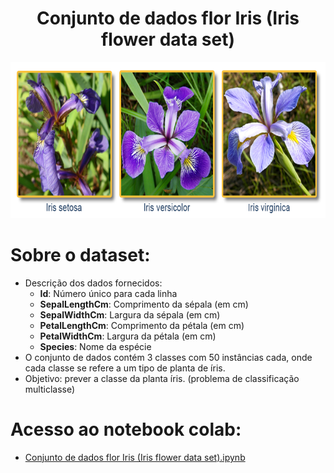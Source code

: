 <div align="center"> 
    <h1>  Conjunto de dados flor Iris (Iris flower data set) </h1>
    <img src="imagens\flor-iris.png" width="600" height="250">
</div>


# Sobre o dataset: 

* Descrição dos dados fornecidos:
  - **Id**: Número único para cada linha
  - **SepalLengthCm**: Comprimento da sépala (em cm)
  - **SepalWidthCm**: Largura da sépala (em cm)
  - **PetalLengthCm**: Comprimento da pétala (em cm)
  - **PetalWidthCm**: Largura da pétala (em cm)
  - **Species**: Nome da espécie
* O conjunto de dados contém 3 classes com 50 instâncias cada, onde cada classe se refere a um tipo de planta de íris. 
* Objetivo: prever a classe da planta íris. (problema de classificação multiclasse)

# Acesso ao notebook colab:
* [Conjunto de dados flor Iris (Iris flower data set).ipynb](https://github.com/vilelas/projetos-ciencia-de-dados/blob/main/Conjunto%20de%20dados%20flor%20Iris/notebook%20colab/Conjunto_de_dados_flor_Iris_(Iris_flower_data_set).ipynb)